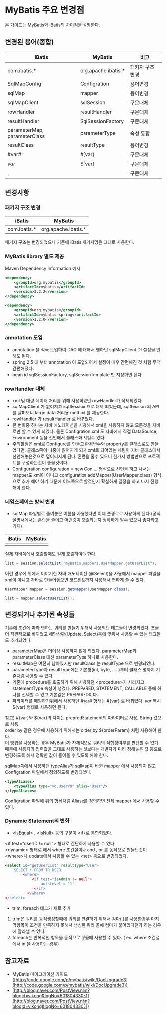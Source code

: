 # MyBatis 주요 변경점

 본 가이드는 MyBatis와 iBatis의 차이점을 설명한다.

## 변경된 용어(종합)

| iBatis | MyBatis | 비고 |
| --- | --- | --- |
| com.ibatis.\* | org.apache.ibatis.\* | 패키지 구조 변경 |
| SqlMapConfig | Configration | 용어변경 |
| sqlMap | mapper | 용어변경 |
| sqlMapClient | sqlSession | 구문대체 |
| rowHandler | resultHandler | 구문대체 |
| resultHandler | SqlSessionFactory | 구문대체 |
| parameterMap, parameterClass | parameterType | 속성 통합 |
| resultClass | resultType | 용어변경 |
| #var# | #{var} | 구문대체 |
| $var$ | ${var} | 구문대체 |
| <isEqual> , <isNull> | <if> | 구문대체 |

## 변경사항

### 패키지 구조 변경

| iBatis | MyBatis |
| --- | --- |
| com.ibatis.\* | org.apache.ibatis.\* |

 패키지 구조는 변경되었으나 기존에 iBatis 패키지명은 그대로 사용한다.

### MyBatis library 별도 제공

 Maven Dependency Information 예시

```xml
<dependency>
    <groupId>org.mybatis</groupId>
    <artifactId>mybatis</artifactId>
    <version>3.2.2</version>
</dependency>

<dependency>
    <groupId>org.mybatis</groupId>
    <artifactId>mybatis-spring</artifactId>
    <version>1.2.0</version>
</dependency>

```

### annotation 도입

- annotation 을 적극 도입하여 DAO 에 대해서 행하던 sqlMapClient DI 설정을 안해도 된다.
- spring 2.5 대 부터 annotation 이 도입되어서 설정이 매우 간편해진 것 처럼 무척 간편해졌다.
- bean id sqlSessionFactory, sqlSessionTemplate 만 지정하면 된다.

### rowHandler 대체

- xml 및 대량 데이터 처리를 위해 사용하였던 rowHandler가 삭제되었다.
- sqlMapClient 가 없어지고 sqlSession 으로 대체 되었는데, sqlSession 의 API 를 살펴보니 large data 처리용 method 를 제공한다.
- rowHandler 가 resultHandler 로 바뀌었다.
- 큰 변화중 하나는 자바 애노테이션을 사용해서 xml을 사용하지 않고 모든것을 자바로만 할 수 있게 되었다. 물론 Configration.xml 도 자바에서 직접 DataSource, Environment 등을 선언해서 클래스화 시킬수 있다.
- 주의할점은 xml로 Configure를 만들고 환경변수와 property를 클래스로도 만들었다면, 클래스쪽이 나중에 읽어지게 되서 xml로 되어있는 세팅이 자바 클래스에서 선언해놓은것으로 덮어써지게 된다. 혼란을 줄수 있으니 한가지 방법만으로 프로젝트를 구성하는것이 좋을것이다.
- Configuration configuration = new Con…. 형식으로 선언을 하고 나서는 mapper도 xml이 아니고 configuration.addMapper(UserMapper.class) 형식으로 추가 해야 하기 때문에 어느쪽으로 할것인지 확실하게 결정을 하고 나서 진행해야 한다.

### 네임스페이스 방식 변경

- sqlMap 파일별로 줄여놓은 이름을 사용했다면 이제 풀경로로 사용하게 된다.(공식 설명서에서는 혼란을 줄이고 어떤것이 호출되는지 정확하게 알수 있으니 좋다라고 기재)

| iBatis | MyBatis |
| --- | --- |
| <sqlMap namespace=“User”> | <mapper namespace=“myBatis.mapper.UserMapper”> |

 실제 자바쪽에서 호출할때도 길게 호출하여야 한다.

```java
list = session.selectList("myBatis.mappers.UserMapper.getUserList");

```

 이런 경우에 위에서 이야기한 자바 애노테이션 (@Select)을 사용해서 mapper 파일을 xml이 아니고 자바로 만들어놓으면 코드힌트까지 사용해서 편하게 쓸 수 있다.

```java
UserMapper mapper = session.getMapper(UserMapper.class);

list = mapper.selectUserList();

```

## 변경되거나 추가된 속성들

 기존에 조건에 따라 변하는 쿼리를 만들기 위해서 사용되던 태그들이 변경되었다. 조금더 직관적으로 바뀌었고 해당상황(Update, Select)등에 맞춰서 사용할 수 있는 태그들도 추가되었다.

- parameterMap은 더이상 사용하지 않게 되었다. parameterMap과 parameterClass 대신 parameterType 하나로 사용한다.
- resultMap은 여전히 남아있지만 resultClass 는 resultType 으로 변경되었다.
- parameterType과 resultType에는 기본형(int, byte, …. )부터 클래스 명까지 기존처럼 사용할 수 있다.
- 기존에 procedure를 호출하기 위해 사용하던 &lt;procedure&gt;가 사라지고 statementType 속성이 생겼다. PREPARED, STATEMENT, CALLABLE 중에 하나를 선택할 수 있고 기본값은 PREPARED이다.
- 파라미터를 매핑하기위해서 사용하던 #var# 형태는 #{var} 로 바뀌었다. $var$ 역시 ${var} 형태로 사용하면 된다.

 참고) #{var}와 ${var}의 차이는 prepredStatement의 파라미터로 사용, String 값으로 사용.  
order by 같은 경우에 사용하기 위해서는 order by ${orderParam} 처럼 사용해야 한다.  
이 방법을 사용하는 경우 MyBatis가 자체적으로 쿼리의 적합성여부를 판단할 수 없기 때문에 사용자의 입력값을 그대로 사용하는 것보다는 개발자가 미리 정해놓은 값 등으로 변경하도록 해서 정확한 값이 들어올 수 있도록 해야 한다.

 sqlMap쪽에서 사용하던 typeAlias가 sqlMap이 바뀐 mapper 에서 사용되지 않고 Configration 파일에서 정의하도록 변경되었다.

```xml
<typeAliases>
    <typeAlias type="vo.UserVO" alias="User"/>
</typeAliases>

```

 Configration 파일에 위의 형식처럼 Aliase를 정의하면 전체 mapper 에서 사용할 수 있다.

### Dynamic Statement의 변화

- &lt;isEqual&gt; , &lt;isNull&gt; 등의 구문이 &lt;if&gt;로 통합되었다.

 &lt;if test=“userID != null”&gt; 형태로 간단하게 사용할 수 있다.  
&lt;dynamic&gt; 형태로 해서 where 조건절이나 and , or 를 동적으로 만들던것이 &lt;where&gt;나 update에서 사용할 수 있는 &lt;set&gt; 등으로 변경되었다.

```xml
<select id="getUserList" resultType="User>
    SELECT * FROM TR_USER
        <where>
            <if test="isAdmin != null">
                authLevel = '1'
             </if>
          </where>
</select>

```

- trim, foreach 태그가 새로 추가

 1) trim은 쿼리를 동적생성할때에 쿼리를 연결하기 위해서 컴마(,)를 사용한경우 마지막항목이 조건을 만족하지 못해서 생성된 쿼리 끝에 컴마가 붙어있다던가 하는 경우에 잘라낼 수 있다.  
2) foreach는 반복적인 항목을 동적으로 넣을때 사용할 수 있다. ( ex. where 조건절에서 in 을 사용하는 경우)

## 참고자료

- MyBatis 마이그레이션 가이드([http://code.google.com/p/mybatis/wiki/DocUpgrade3](http://code.google.com/p/mybatis/wiki/DocUpgrade3))
- [http://blog.naver.com/PostView.nhn?blogId=vikong&logNo=60180433051](http://blog.naver.com/PostView.nhn?blogId=vikong&logNo=60180433051)